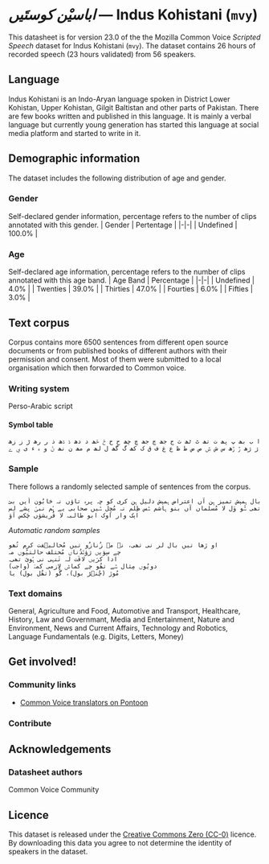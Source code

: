 # *اباسیْن کوستَیں* &mdash; Indus Kohistani (`mvy`)
This datasheet is for version 23.0 of the the Mozilla Common Voice *Scripted Speech* dataset 
for Indus Kohistani (`mvy`). The dataset contains 26 hours of recorded
speech (23 hours validated) from 56 speakers.

## Language
Indus Kohistani is an Indo-Aryan language spoken in District Lower Kohistan, Upper Kohistan, Gilgit Baltistan and other parts of Pakistan. There are few books written and published in this language. It is mainly a verbal language but currently young generation has started this language at social media platform and started to write in it.
<!-- {{LANGUAGE_DESCRIPTION}} -->
<!-- Provide a brief (1-2 paragraph) description of your language -->

## Demographic information
The dataset includes the following distribution of age and gender.
<!-- You can get a lot of the information in this section from https://analyzer.cv-toolbox.web.tr/browse -->

### Gender
Self-declared gender information, percentage refers to the number of clips annotated with this gender.
| Gender | Pertentage |
|-|-|
| Undefined | 100.0% |
<!-- {{GENDER_TABLE}} -->
<!-- @ AUTOMATICALLY GENERATED @ -->
<!-- | Gender | Frequency |
|--------|-----------|
| male, masculine | ? |
| undeclared | ? |
| female, feminine | ? | -->

### Age
Self-declared age information, percentage refers to the number of clips annotated with this age band.
| Age Band | Percentage |
|-|-|
| Undefined | 4.0% |
| Twenties | 39.0% |
| Thirties | 47.0% |
| Fourties | 6.0% |
| Fifties | 3.0% |
<!-- {{AGE_TABLE}} -->
<!-- @ AUTOMATICALLY GENERATED @ -->
<!-- | Age band | Frequency |
|----------|-----------|
| teens | ? |
| twenties | ? |
| thirties | ? |
| fourties | ? |
| fifties | ? |
   ...if other age ranges are present in your data, add rows... -->

## Text corpus
Corpus contains more 6500 sentences from different open source documents or from published books of different authors with their permission and consent. Most of them were submitted to a local organisation which then forwarded to Common voice.
<!-- {{TEXT_CORPUS_DESCRIPTION}} -->
<!-- @ OPTIONAL @ -->
<!-- An overview of the text corpus, with information such as average length (in characters and words) of validated sentences. -->

### Writing system
Perso-Arabic script
<!-- {{WRITING_SYSTEM_DESCRIPTION}} -->
<!-- @ OPTIONAL @ -->
<!-- A description of the writing system (or writing systems) used in the text corpus -->

#### Symbol table
```ا ب بھ پ پھ ت تھ ٹ ٹھ ث ج جھ چ جھ ڇ ڇھ ح خ څ څھ د دھ ڈ ڈھ ذ ر رھ ڑ ز زھ ژ ژھ ڙ ڙھ س ش ݜ ص ض ط ظ ع غ ف ق ک کھ گ گھ ل لھ م مھ ن نھ ݨ و ہ ء ی ې ے```
<!-- {{ALPHABET_TABLE}} -->
<!-- @ OPTIONAL @ -->
<!-- If the writing system is alphabetic, you can include the valid alphabet here -->

### Sample
There follows a randomly selected sample of sentences from the corpus.
```
بال ہمېش تمیز ہِن آں اعتراض ہمېش دلیل ہن کری کو ڇہ پرہ تاؤں نہ څابُون اَیں بئ تھی ݜُو وَل لا مُسلماں آں بنو ہاشم ݜس ظِلم نہ مُچِل ݜیں صحابی یے ہُم نبیؐ پشے لس اېک وار اوک ابو طالبہ لا قُریشؤں چَکس آؤ
```

*Automatic random samples*

```
او ڙھا تیں بال لر نی تھی، نہ مہ زُنازُو تیں مُخالیۡفت کرم تُھو
چے سِوَیں ژؤن٘دُناں مُختلف حالتیُوں مہ
ادا کرَیں لاقَت لہ تَنہی نی ہُوئ تھی۔
دویُوں مِثال ݜے تھُو چے کماݜ لازمی کمہۡ (واجب)
مُوڙ (چُن٘ڑ بول)، گُو (تھُل بول) یا
```
<!-- {{SENTENCES_SAMPLE}} -->

### Text domains
General, Agriculture and Food, Automotive and Transport, Healthcare, History, Law and Governmant, Media and Entertainment, Nature and Environment, News and Current Affairs, Technology and Robotics, Language Fundamentals (e.g. Digits, Letters, Money)
<!-- {{TEXT_DOMAIN_DESCRIPTION}} -->
<!-- @ OPTIONAL @ -->
<!-- What text domains are represented in the corpus? -->

## Get involved!

### Community links
* [Common Voice translators on Pontoon](https://pontoon.mozilla.org/mvy/common-voice/contributors/)

### Contribute
<!-- {{CONTRIBUTE_LINKS_LIST}} -->
<!-- Here you can include links for how to contribute to the dataset -->

## Acknowledgements

### Datasheet authors
Common Voice Community
<!-- {{DATASHEET_AUTHORS_LIST}} -->
<!-- A list in the format of: Your Name <email@email.com> -->

## Licence
This dataset is released under the [Creative Commons Zero (CC-0)](https://creativecommons.org/public-domain/cc0/) licence. By downloading this data
you agree to not determine the identity of speakers in the dataset.